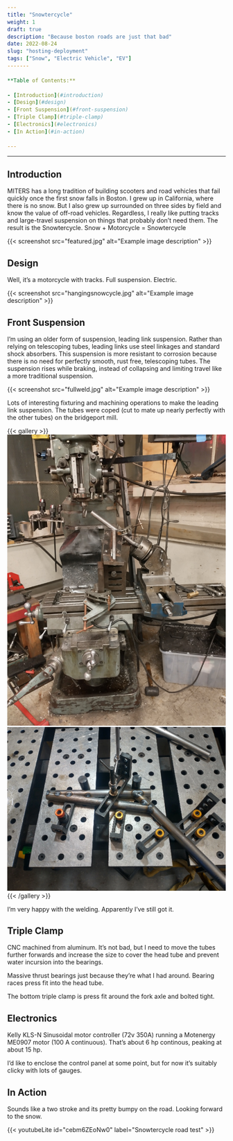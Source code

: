 ```yaml
---
title: "Snowtercycle"
weight: 1
draft: true
description: "Because boston roads are just that bad"
date: 2022-08-24
slug: "hosting-deployment"
tags: ["Snow", "Electric Vehicle", "EV"]
-------

**Table of Contents:**

- [Introduction](#introduction)
- [Design](#design)
- [Front Suspension](#front-suspension)
- [Triple Clamp](#triple-clamp)
- [Electronics](#electronics)
- [In Action](#in-action)

---
```

---

## Introduction
MITERS has a long tradition of building scooters and road vehicles that fail quickly once the first snow falls in Boston. I grew up in California, where there is no snow. But I also grew up surrounded on three sides by field and know the value of off-road vehicles. Regardless, I really like putting tracks and large-travel suspension on things that probably don’t need them. The result is the Snowtercycle. Snow + Motorcycle = Snowtercycle

{{< screenshot src="featured.jpg" alt="Example image description" >}}


## Design
Well, it’s a motorcycle with tracks. Full suspension. Electric.

{{< screenshot src="hangingsnowcycle.jpg" alt="Example image description" >}}

## Front Suspension
I’m using an older form of suspension, leading link suspension. Rather than relying on telescoping tubes, leading links use steel linkages and standard shock absorbers. This suspension is more resistant to corrosion because there is no need for perfectly smooth, rust free, telescoping tubes. The suspension rises while braking, instead of collapsing and limiting travel like a more traditional suspension.

{{< screenshot src="fullweld.jpg" alt="Example image description" >}}

Lots of interesting fixturing and machining operations to make the leading link suspension. The tubes were coped (cut to mate up nearly perfectly with the other tubes) on the bridgeport mill.

{{< gallery >}}
 <img src="weirdfixture.jpg" class="grid-w40" />
 <img src="weldfixture.png" class="grid-w60" />
{{< /gallery >}}

I’m very happy with the welding. Apparently I’ve still got it.

## Triple Clamp
CNC machined from aluminum. It’s not bad, but I need to move the tubes further forwards and increase the size to cover the head tube and prevent water incursion into the bearings.

Massive thrust bearings just because they’re what I had around. Bearing races press fit into the head tube.

The bottom triple clamp is press fit around the fork axle and bolted tight.
## Electronics
Kelly KLS-N Sinusoidal motor controller (72v 350A) running a Motenergy ME0907 motor (100 A continuous). That’s about 6 hp continous, peaking at about 15 hp.

I’d like to enclose the control panel at some point, but for now it’s suitably clicky with lots of gauges.

## In Action
Sounds like a two stroke and its pretty bumpy on the road. Looking forward to the snow.

{{< youtubeLite id="cebm6ZEoNw0" label="Snowtercycle road test" >}}
